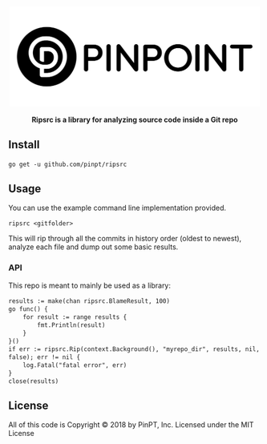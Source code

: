 <div align="center">
	<img width="500" src=".github/logo.svg" alt="pinpt-logo">
</div>

<p align="center" color="#6a737d">
	<strong>Ripsrc is a library for analyzing source code inside a Git repo</strong>
</p>

## Install

```
go get -u github.com/pinpt/ripsrc
```

## Usage

You can use the example command line implementation provided.

```
ripsrc <gitfolder>
```

This will rip through all the commits in history order (oldest to newest), analyze each file and dump out some basic results.

### API

This repo is meant to mainly be used as a library:

```golang
results := make(chan ripsrc.BlameResult, 100)
go func() {
	for result := range results {
		fmt.Println(result)
	}
}()
if err := ripsrc.Rip(context.Background(), "myrepo_dir", results, nil, false); err != nil {
	log.Fatal("fatal error", err)
}
close(results)
```

## License

All of this code is Copyright &copy; 2018 by PinPT, Inc. Licensed under the MIT License
